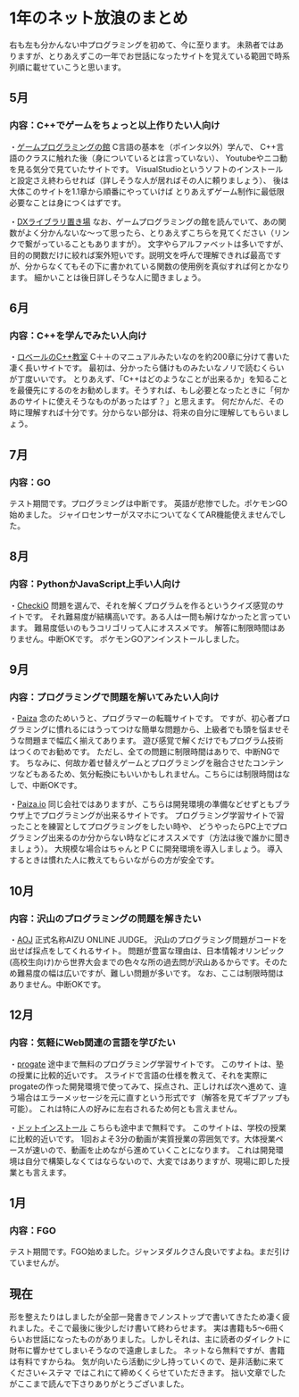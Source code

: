 # 1年のネット放浪のまとめ
右も左も分かんない中プログラミングを初めて、今に至ります。
未熟者ではありますが、とりあえずこの一年でお世話になったサイトを覚えている範囲で時系列順に載せていこうと思います。

## 5月
### 内容：C++でゲームをちょっと以上作りたい人向け
・[ゲームプログラミングの館](http://dixq.net/g/)
C言語の基本を（ポインタ以外）学んで、
C++言語のクラスに触れた後（身についているとは言っていない）、
Youtubeやニコ動を見る気分で見ていたサイトです。
VisualStudioというソフトのインストールと設定さえ終わらせれば（詳しそうな人が居ればその人に頼りましょう）、
後は大体このサイトを1.1章から順番にやっていけば
とりあえずゲーム制作に最低限必要なことは身につくはずです。

・[DXライブラリ置き場](http://dxlib.o.oo7.jp/dxfunc.html)
なお、ゲームプログラミングの館を読んでいて、あの関数がよく分かんないな～って思ったら、とりあえずこちらを見てください（リンクで繋がっていることもありますが）。
文字やらアルファベットは多いですが、目的の関数だけに絞れば案外短いです。説明文を呼んで理解できれば最高ですが、分からなくてもその下に書かれている関数の使用例を真似すれば何とかなります。
細かいことは後日詳しそうな人に聞きましょう。

## 6月
### 内容：C++を学んでみたい人向け
・[ロベールのC++教室](http://www7b.biglobe.ne.jp/~robe/cpphtml/index.html)
C＋＋のマニュアルみたいなのを約200章に分けて書いた凄く長いサイトです。
最初は、分かったら儲けものみたいなノリで読むくらいが丁度いいです。
とりあえず、「C++はどのようなことが出来るか」を知ることを最優先にするのをお勧めします。そうすれば、もし必要となったときに「何かあのサイトに使えそうなものがあったはず？」と思えます。
何だかんだ、その時に理解すれば十分です。分からない部分は、将来の自分に理解してもらいましょう。

## 7月
### 内容：GO
テスト期間です。プログラミングは中断です。
英語が悲惨でした。ポケモンGO始めました。
ジャイロセンサーがスマホについてなくてAR機能使えませんでした。

## 8月
### 内容：PythonかJavaScript上手い人向け
・[CheckiO](https://checkio.org/)
問題を選んで、それを解くプログラムを作るというクイズ感覚のサイトです。
それ難易度が結構高いです。ある人は一問も解けなかったと言っています。
難易度低いのもうコリゴリって人にオススメです。
解答に制限時間はありません。中断OKです。
ポケモンGOアンインストールしました。

## 9月
### 内容：プログラミングで問題を解いてみたい人向け
・[Paiza](https://paiza.jp/)
念のためいうと、プログラマーの転職サイトです。
ですが、初心者プログラミングに慣れるにはうってつけな簡単な問題から、上級者でも頭を悩ませそうな問題まで幅広く揃えてあります。
遊び感覚で解くだけでもプログラム技術はつくのでお勧めです。
ただし、全ての問題に制限時間はありで、中断NGです。
ちなみに、何故か着せ替えゲームとプログラミングを融合させたコンテンツなどもあるため、気分転換にもいいかもしれません。こちらには制限時間はなしで、中断OKです。

・[Paiza.io](https://paiza.io/)
同じ会社ではありますが、こちらは開発環境の準備などせずともブラウザ上でプログラミングが出来るサイトです。
プログラミング学習サイトで習ったことを練習としてプログラミングをしたい時や、
どうやったらPC上でプログラミング出来るのか分からない時などにオススメです（方法は後で誰かに聞きましょう）。
大規模な場合はちゃんとＰＣに開発環境を導入しましょう。
導入するときは慣れた人に教えてもらいながらの方が安全です。


## 10月
### 内容：沢山のプログラミングの問題を解きたい
・[AOJ](http://judge.u-aizu.ac.jp/onlinejudge/index.jsp)
正式名称AIZU ONLINE JUDGE。
沢山のプログラミング問題がコードを出せば採点をしてくれるサイト。
問題が豊富な理由は、日本情報オリンピック(高校生向け)から世界大会までの色々な所の過去問が沢山あるからです。そのため難易度の幅は広いですが、難しい問題が多いです。
なお、ここは制限時間はありません。中断OKです。

## 12月
### 内容：気軽にWeb関連の言語を学びたい
・[progate](https://prog-8.com/)
途中まで無料のプログラミング学習サイトです。
このサイトは、塾の授業に比較的近いです。
スライドで言語の仕様を教えて、それを実際にprogateの作った開発環境で使ってみて、採点され、正しければ次へ進めて、違う場合はエラーメッセージを元に直すという形式です（解答を見てギブアップも可能）。
これは特に人の好みに左右されるため何とも言えません。

・[ドットインストール](http://dotinstall.com/lessons/basic_rails_v2)
こちらも途中まで無料です。
このサイトは、学校の授業に比較的近いです。
1回およそ3分の動画が実質授業の雰囲気です。大体授業ペースが速いので、動画を止めながら進めていくことになります。
これは開発環境は自分で構築しなくてはならないので、大変ではありますが、現場に即した授業とも言えます。


## 1月
### 内容：FGO
テスト期間です。FGO始めました。ジャンヌダルクさん良いですよね。まだ引けていませんが。


## 現在
形を整えたりはしましたが全部一発書きでノンストップで書いてきたため凄く疲れました。そこで最後に後少しだけ書いて終わらせます。
実は書籍も5～6冊くらいお世話になったものがありました。しかしそれは、主に読者のダイレクトに財布に響かせてしまいそうなので遠慮しました。
ネットなら無料ですが、書籍は有料ですからね。
気が向いたら活動に少し持っていくので、是非活動に来てください←ステマ
ではこれにて締めくくらせていただきます。
拙い文章でしたがここまで読んで下さりありがとうございました。

